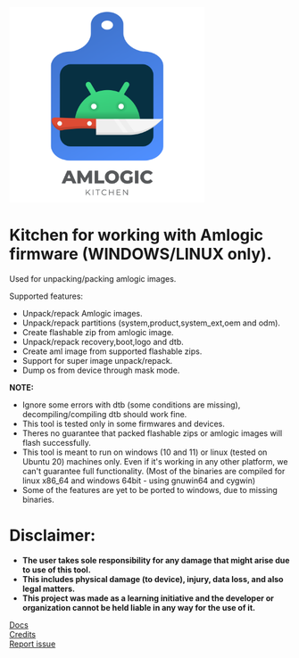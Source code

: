 <p align="left">
  <img src="docs/logo.png" width="350" >
</p>

# Kitchen for working with Amlogic firmware (WINDOWS/LINUX only).
Used for unpacking/packing amlogic images.

Supported features:
- Unpack/repack Amlogic images.
- Unpack/repack partitions (system,product,system_ext,oem and odm).
- Create flashable zip from amlogic image.
- Unpack/repack recovery,boot,logo and dtb.
- Create aml image from supported flashable zips.
- Support for super image unpack/repack.
- Dump os from device through mask mode.

<b>NOTE:</b>
- Ignore some errors with dtb (some conditions are missing), decompiling/compiling dtb should work fine.
- This tool is tested only in some firmwares and devices.
- Theres no guarantee that packed flashable zips or amlogic images will flash successfully.
- This tool is meant to run on windows (10 and 11) or linux (tested on Ubuntu 20) machines only. Even if it's working in any other platform, we can't guarantee full functionality. (Most of the binaries are compiled for linux x86_64 and windows 64bit - using gnuwin64 and cygwin)
- Some of the features are yet to be ported to windows, due to missing binaries.

# Disclaimer:

- <b>The user takes sole responsibility for any damage that might arise due to use of this tool. <br/>
- This includes physical damage (to device), injury, data loss, and also legal matters. <br/>
- This project was made as a learning initiative and the developer or organization cannot be held liable in any way for the use of it.</b>

[Docs](docs)<br/>
[Credits](docs/credits.md)<br/>
[Report issue](https://github.com/xKern/AmlogicKitchen/issues/new)
